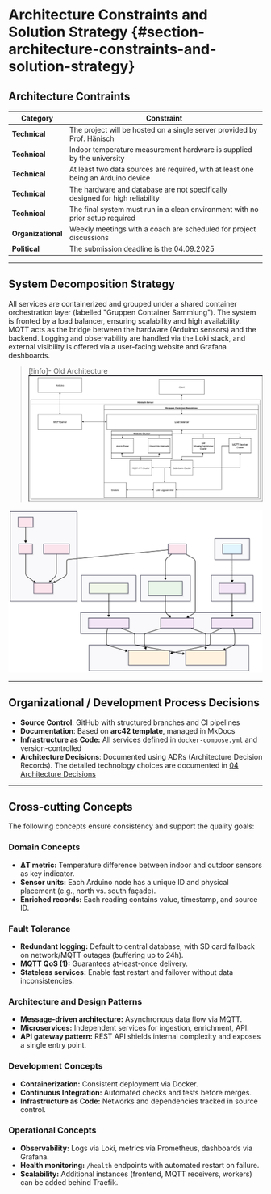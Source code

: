 # Architecture Constraints and Solution Strategy {#section-architecture-constraints-and-solution-strategy}

## Architecture Contraints

| Category         | Constraint                                                                                   |
|------------------|---------------------------------------------------------------------------------------------|
| **Technical**    | The project will be hosted on a single server provided by Prof. Hänisch                      |
| **Technical**    | Indoor temperature measurement hardware is supplied by the university                        |
| **Technical**    | At least two data sources are required, with at least one being an Arduino device            |
| **Technical**    | The hardware and database are not specifically designed for high reliability                 |
| **Technical**    | The final system must run in a clean environment with no prior setup required                |
| **Organizational** | Weekly meetings with a coach are scheduled for project discussions                         |
| **Political**    | The submission deadline is the 04.09.2025

---

## System Decomposition Strategy

All services are containerized and grouped under a shared container orchestration layer (labelled "Gruppen Container Sammlung"). The system is fronted by a load balancer, ensuring scalability and high availability. MQTT acts as the bridge between the hardware (Arduino sensors) and the backend. Logging and observability are handled via the Loki stack, and external visibility is offered via a user-facing website and Grafana deshboards.

> [!info]- Old Architecture
>![IsoPrüfi System Architecture](../images/docker_architecture.jpg)

![IsoPrüfi System Architecture](../images/docker_architecture2.svg)

---

## Organizational / Development Process Decisions

- **Source Control**: GitHub with structured branches and CI pipelines
- **Documentation**: Based on **arc42 template**, managed in MkDocs
- **Infrastructure as Code:** All services defined in `docker-compose.yml` and version-controlled  
- **Architecture Decisions**: Documented using ADRs (Architecture Decision Records). The detailed technology choices are documented in [04 Architecture Decisions](04_architecture_decisions.md)

---

## Cross-cutting Concepts

The following concepts ensure consistency and support the quality goals:

### Domain Concepts
- **ΔT metric:** Temperature difference between indoor and outdoor sensors as key indicator.  
- **Sensor units:** Each Arduino node has a unique ID and physical placement (e.g., north vs. south façade).  
- **Enriched records:** Each reading contains value, timestamp, and source ID.  

### Fault Tolerance
- **Redundant logging:** Default to central database, with SD card fallback on network/MQTT outages (buffering up to 24h).  
- **MQTT QoS (1):** Guarantees at-least-once delivery.  
- **Stateless services:** Enable fast restart and failover without data inconsistencies.  

### Architecture and Design Patterns
- **Message-driven architecture:** Asynchronous data flow via MQTT.  
- **Microservices:** Independent services for ingestion, enrichment, API.  
- **API gateway pattern:** REST API shields internal complexity and exposes a single entry point.  

### Development Concepts
- **Containerization:** Consistent deployment via Docker.  
- **Continuous Integration:** Automated checks and tests before merges.  
- **Infrastructure as Code:** Networks and dependencies tracked in source control.  

### Operational Concepts
- **Observability:** Logs via Loki, metrics via Prometheus, dashboards via Grafana.  
- **Health monitoring:** `/health` endpoints with automated restart on failure.  
- **Scalability:** Additional instances (frontend, MQTT receivers, workers) can be added behind Traefik.